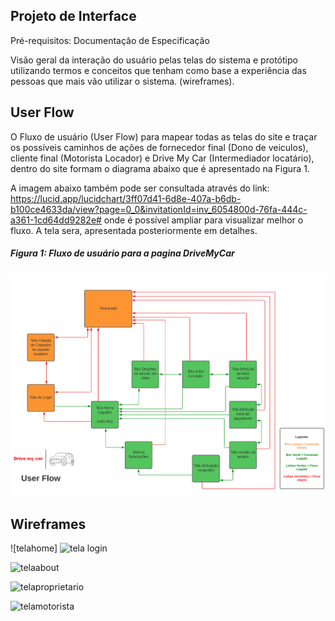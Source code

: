 ## Projeto de Interface
Pré-requisitos: Documentação de Especificação

Visão geral da interação do usuário pelas telas do sistema e protótipo utilizando termos e conceitos que tenham como base a experiência das pessoas que mais vão utilizar o sistema. (wireframes).


## User Flow

O Fluxo de usuário (User Flow) para mapear todas as telas do site e traçar os possíveis caminhos de ações de fornecedor final (Dono de veiculos), cliente final (Motorista Locador) e Drive My Car (Intermediador locatário), dentro do site formam o diagrama abaixo que é apresentado na Figura 1. 

A imagem abaixo também pode ser consultada através do link: https://lucid.app/lucidchart/3ff07d41-6d8e-407a-b6db-b100ce4633da/view?page=0_0&invitationId=inv_6054800d-76fa-444c-a361-1cd64dd9282e# onde é possível ampliar para visualizar melhor o fluxo. A tela sera, apresentada posteriormente em detalhes.


##### Figura 1: Fluxo de usuário para a pagina DriveMyCar
![UserFlow](https://github.com/ICEI-PUC-Minas-PMV-ADS/DriveMyCar/blob/4a6fc5cef31ccd3a0f002573467dcfcde9b8ea7d/docs/img/UserFlow2.png)


## Wireframes

![telahome]
![tela login](https://user-images.githubusercontent.com/103007680/163853114-b5288ff8-c61b-43c2-8fcb-c9f76c227287.png)

![telaabout](https://user-images.githubusercontent.com/103007680/163853199-c3dc418a-de69-4453-ae54-20f00e1711c9.png)

![telaproprietario](https://user-images.githubusercontent.com/103007680/163853296-66aca84c-4767-46c1-ae93-603f8b5b8757.png)

![telamotorista](https://user-images.githubusercontent.com/103007680/163853354-670821a8-979c-4d3b-b94f-d02cfffa0447.png)

